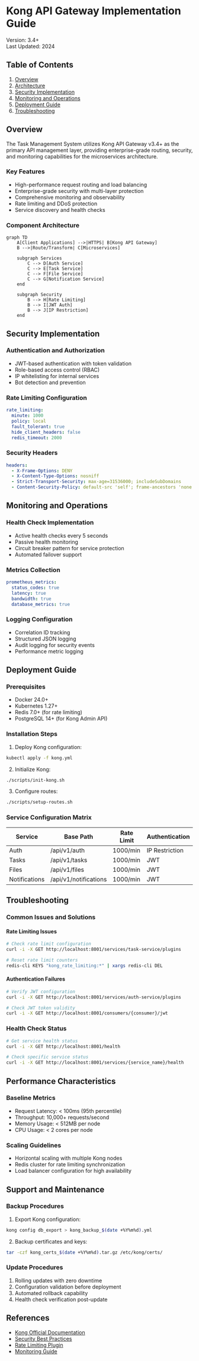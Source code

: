 # Kong API Gateway Implementation Guide
Version: 3.4+  
Last Updated: 2024

## Table of Contents
1. [Overview](#overview)
2. [Architecture](#architecture)
3. [Security Implementation](#security-implementation)
4. [Monitoring and Operations](#monitoring-and-operations)
5. [Deployment Guide](#deployment-guide)
6. [Troubleshooting](#troubleshooting)

## Overview

The Task Management System utilizes Kong API Gateway v3.4+ as the primary API management layer, providing enterprise-grade routing, security, and monitoring capabilities for the microservices architecture.

### Key Features
- High-performance request routing and load balancing
- Enterprise-grade security with multi-layer protection
- Comprehensive monitoring and observability
- Rate limiting and DDoS protection
- Service discovery and health checks

### Component Architecture
```mermaid
graph TD
    A[Client Applications] -->|HTTPS| B[Kong API Gateway]
    B -->|Route/Transform| C[Microservices]
    
    subgraph Services
        C --> D[Auth Service]
        C --> E[Task Service]
        C --> F[File Service]
        C --> G[Notification Service]
    end
    
    subgraph Security
        B --> H[Rate Limiting]
        B --> I[JWT Auth]
        B --> J[IP Restriction]
    end
```

## Security Implementation

### Authentication and Authorization
- JWT-based authentication with token validation
- Role-based access control (RBAC)
- IP whitelisting for internal services
- Bot detection and prevention

### Rate Limiting Configuration
```yaml
rate_limiting:
  minute: 1000
  policy: local
  fault_tolerant: true
  hide_client_headers: false
  redis_timeout: 2000
```

### Security Headers
```yaml
headers:
  - X-Frame-Options: DENY
  - X-Content-Type-Options: nosniff
  - Strict-Transport-Security: max-age=31536000; includeSubDomains
  - Content-Security-Policy: default-src 'self'; frame-ancestors 'none'
```

## Monitoring and Operations

### Health Check Implementation
- Active health checks every 5 seconds
- Passive health monitoring
- Circuit breaker pattern for service protection
- Automated failover support

### Metrics Collection
```yaml
prometheus_metrics:
  status_codes: true
  latency: true
  bandwidth: true
  database_metrics: true
```

### Logging Configuration
- Correlation ID tracking
- Structured JSON logging
- Audit logging for security events
- Performance metric logging

## Deployment Guide

### Prerequisites
- Docker 24.0+
- Kubernetes 1.27+
- Redis 7.0+ (for rate limiting)
- PostgreSQL 14+ (for Kong Admin API)

### Installation Steps
1. Deploy Kong configuration:
```bash
kubectl apply -f kong.yml
```

2. Initialize Kong:
```bash
./scripts/init-kong.sh
```

3. Configure routes:
```bash
./scripts/setup-routes.sh
```

### Service Configuration Matrix

| Service | Base Path | Rate Limit | Authentication |
|---------|-----------|------------|----------------|
| Auth | /api/v1/auth | 1000/min | IP Restriction |
| Tasks | /api/v1/tasks | 1000/min | JWT |
| Files | /api/v1/files | 1000/min | JWT |
| Notifications | /api/v1/notifications | 1000/min | JWT |

## Troubleshooting

### Common Issues and Solutions

#### Rate Limiting Issues
```bash
# Check rate limit configuration
curl -i -X GET http://localhost:8001/services/task-service/plugins

# Reset rate limit counters
redis-cli KEYS "kong_rate_limiting:*" | xargs redis-cli DEL
```

#### Authentication Failures
```bash
# Verify JWT configuration
curl -i -X GET http://localhost:8001/services/auth-service/plugins

# Check JWT token validity
curl -i -X GET http://localhost:8001/consumers/{consumer}/jwt
```

### Health Check Status
```bash
# Get service health status
curl -i -X GET http://localhost:8001/health

# Check specific service status
curl -i -X GET http://localhost:8001/services/{service_name}/health
```

## Performance Characteristics

### Baseline Metrics
- Request Latency: < 100ms (95th percentile)
- Throughput: 10,000+ requests/second
- Memory Usage: < 512MB per node
- CPU Usage: < 2 cores per node

### Scaling Guidelines
- Horizontal scaling with multiple Kong nodes
- Redis cluster for rate limiting synchronization
- Load balancer configuration for high availability

## Support and Maintenance

### Backup Procedures
1. Export Kong configuration:
```bash
kong config db_export > kong_backup_$(date +%Y%m%d).yml
```

2. Backup certificates and keys:
```bash
tar -czf kong_certs_$(date +%Y%m%d).tar.gz /etc/kong/certs/
```

### Update Procedures
1. Rolling updates with zero downtime
2. Configuration validation before deployment
3. Automated rollback capability
4. Health check verification post-update

## References

- [Kong Official Documentation](https://docs.konghq.com/gateway/3.4.x/)
- [Security Best Practices](https://docs.konghq.com/gateway/3.4.x/security/)
- [Rate Limiting Plugin](https://docs.konghq.com/hub/kong-inc/rate-limiting/)
- [Monitoring Guide](https://docs.konghq.com/gateway/3.4.x/monitoring/)